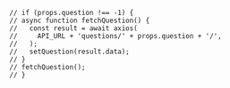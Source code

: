     // if (props.question !== -1) {
    // async function fetchQuestion() {
    //   const result = await axios(
    //     API_URL + 'questions/' + props.question + '/',
    //   );
    //   setQuestion(result.data);
    // }
    // fetchQuestion();
    // }